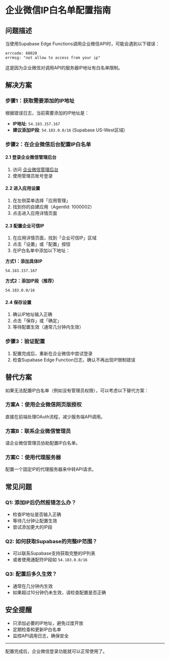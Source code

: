 # 企业微信IP白名单配置指南

## 问题描述
当使用Supabase Edge Functions调用企业微信API时，可能会遇到以下错误：
```
errcode: 60020
errmsg: "not allow to access from your ip"
```

这是因为企业微信对调用API的服务器IP地址有白名单限制。

## 解决方案

### 步骤1：获取需要添加的IP地址
根据错误日志，当前需要添加的IP地址是：
- **IP地址**: `54.183.157.167`
- **建议添加IP段**: `54.183.0.0/16` (Supabase US-West区域)

### 步骤2：在企业微信后台配置IP白名单

#### 2.1 登录企业微信管理后台
1. 访问 [企业微信管理后台](https://work.weixin.qq.com)
2. 使用管理员账号登录

#### 2.2 进入应用设置
1. 在左侧菜单选择「应用管理」
2. 找到你的自建应用（AgentId: 1000002）
3. 点击进入应用详情页面

#### 2.3 配置企业可信IP
1. 在应用详情页面，找到「企业可信IP」区域
2. 点击「设置」或「配置」按钮
3. 在IP白名单中添加以下地址：

**方式1：添加具体IP**
```
54.183.157.167
```

**方式2：添加IP段（推荐）**
```
54.183.0.0/16
```

#### 2.4 保存设置
1. 确认IP地址输入正确
2. 点击「保存」或「确定」
3. 等待配置生效（通常几分钟内生效）

### 步骤3：验证配置
1. 配置完成后，重新在企业微信中尝试登录
2. 检查Supabase Edge Function日志，确认不再出现IP限制错误

## 替代方案

如果无法配置IP白名单（例如没有管理员权限），可以考虑以下替代方案：

### 方案A：使用企业微信网页版授权
直接在前端处理OAuth流程，减少服务端API调用。

### 方案B：联系企业微信管理员
请企业微信管理员协助配置IP白名单。

### 方案C：使用代理服务器
配置一个固定IP的代理服务器来中转API请求。

## 常见问题

### Q1: 添加IP后仍然报错怎么办？
- 检查IP地址是否输入正确
- 等待几分钟让配置生效
- 尝试添加更大的IP段

### Q2: 如何获取Supabase的完整IP范围？
- 可以联系Supabase支持获取完整的IP列表
- 或者使用通配符IP段如 `54.183.0.0/16`

### Q3: 配置后多久生效？
- 通常在几分钟内生效
- 如果超过10分钟仍未生效，请检查配置是否正确

## 安全提醒

- 只添加必要的IP地址，避免过度开放
- 定期检查和更新IP白名单
- 监控API调用日志，确保安全

---

配置完成后，企业微信登录功能就可以正常使用了。